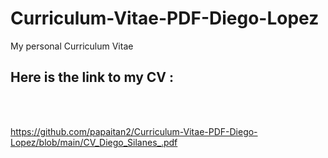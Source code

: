 # Curriculum-Vitae-PDF-Diego-Lopez
My personal Curriculum Vitae
## Here is the link to my CV :

<br>
<br>

https://github.com/papaitan2/Curriculum-Vitae-PDF-Diego-Lopez/blob/main/CV_Diego_Silanes_.pdf


<br>
<br>



